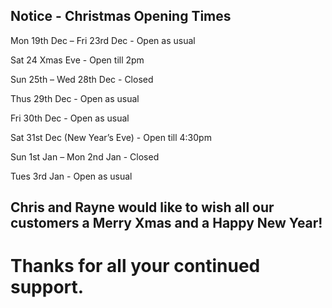 
## Notice - Christmas Opening Times 

Mon 19th Dec – Fri 23rd Dec - Open as usual

Sat 24 Xmas Eve	- Open till 2pm

Sun 25th – Wed 28th  Dec	-	Closed

Thus 29th Dec -	Open as usual

Fri 30th Dec	-	Open as usual

Sat 31st Dec (New Year’s Eve)	-	Open till 4:30pm

Sun 1st Jan – Mon 2nd Jan	-	Closed

Tues 3rd Jan	-	Open as usual



## Chris and Rayne would like to wish all our customers a Merry Xmas and a Happy New Year!

# Thanks for all your continued support.

